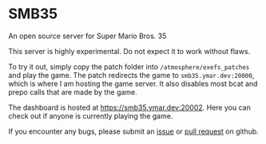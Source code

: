 # SMB35
An open source server for Super Mario Bros. 35

This server is highly experimental. Do not expect it to work without flaws.

To try it out, simply copy the patch folder into `/atmosphere/exefs_patches` and play the game. The patch redirects the game to `smb35.ymar.dev:20000`, which is where I am hosting the game server. It also disables most bcat and prepo calls that are made by the game.

The dashboard is hosted at https://smb35.ymar.dev:20002. Here you can check out if anyone is currently playing the game.

If you encounter any bugs, please submit an [issue](https://github.com/kinnay/SMB35/issues) or [pull request](https://github.com/kinnay/SMB35/pulls) on github.
